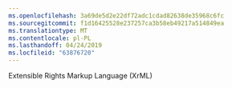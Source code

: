 ```yaml
---
ms.openlocfilehash: 3a69de5d2e22df72adc1cdad82638de35968c6fc
ms.sourcegitcommit: f1d16425528e237257ca3b58eb49217a514849ea
ms.translationtype: MT
ms.contentlocale: pl-PL
ms.lasthandoff: 04/24/2019
ms.locfileid: "63876720"
---
```

Extensible Rights Markup Language (XrML)